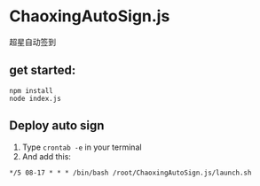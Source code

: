 # ChaoxingAutoSign.js
超星自动签到

## get started:
```
npm install
node index.js
```

## Deploy auto sign
1. Type `crontab -e` in your terminal
2. And add this:
```
*/5 08-17 * * * /bin/bash /root/ChaoxingAutoSign.js/launch.sh
```
